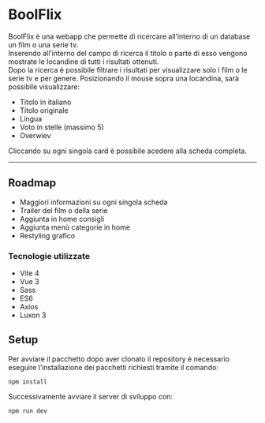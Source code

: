 # BoolFlix
BoolFlix è una webapp che permette di ricercare all’interno di un database un film o una serie tv.  
Inserendo all’interno del campo di ricerca il titolo o parte di esso vengono mostrate le locandine di tutti i risultati ottenuti.  
Dopo la ricerca è possibile filtrare i risultati per visualizzare solo i film o le serie tv e per genere.
Posizionando il mouse sopra una locandina, sarà possibile visualizzare:
- Titolo in italiano
- Titolo originale
- Lingua
- Voto in stelle (massimo 5)
- Overwiev

Cliccando su ogni singola card è possibile acedere alla scheda completa.

---

## Roadmap
* Maggiori informazioni su ogni singola scheda
* Trailer del film o della serie
* Aggiunta in home consigli
* Aggiunta menù categorie in home
* Restyling grafico

### Tecnologie utilizzate
* Vite 4
* Vue 3
* Sass 
* ES6
* Axios
* Luxon 3

## Setup
Per avviare il pacchetto dopo aver clonato il repository è necessario eseguire l’installazione dei pacchetti richiesti tramite il comando:  

    npm install  

Successivamente avviare il server di sviluppo con:    

    npm run dev
